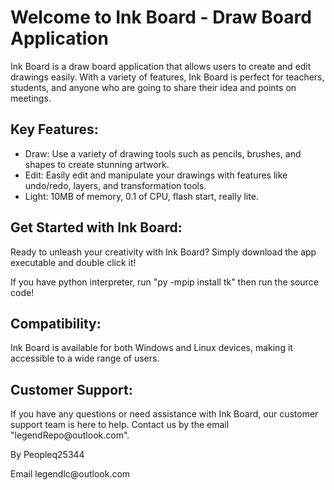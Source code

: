 <!DOCTYPE html>
<html>
<head>
  <title>Ink Board - Draw Board Application</title>
</head>
<body>
  <h1>Welcome to Ink Board - Draw Board Application</h1>
  <p>Ink Board is a draw board application that allows users to create and edit drawings easily. With a variety of features, Ink Board is perfect for teachers, students, and anyone who are going to share their idea and points on meetings.</p>

  <h2>Key Features:</h2>
  <ul>
    <li>Draw: Use a variety of drawing tools such as pencils, brushes, and shapes to create stunning artwork.</li>
    <li>Edit: Easily edit and manipulate your drawings with features like undo/redo, layers, and transformation tools.</li>
    <li>Light: 10MB of memory, 0.1 of CPU, flash start, really lite.</li>
  </ul>

  <h2>Get Started with Ink Board:</h2>
  <p>Ready to unleash your creativity with Ink Board? Simply download the app executable and double click it!</p>
  <p>If you have python interpreter, run "py -mpip install tk" then run the source code!</p>

  <h2>Compatibility:</h2>
  <p>Ink Board is available for both Windows and Linux devices, making it accessible to a wide range of users.</p>

  <h2>Customer Support:</h2>
  <p>If you have any questions or need assistance with Ink Board, our customer support team is here to help. Contact us by the email "legendRepo@outlook.com".</p>

  <footer>
    <p>By Peopleq25344</p>
    <p>Email legendlc@outlook.com</p>
  </footer>
</body>
</html>
